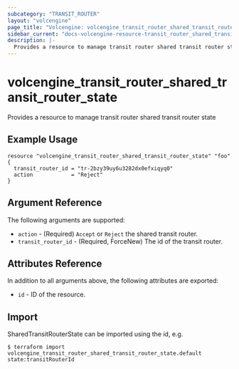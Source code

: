 ```yaml
---
subcategory: "TRANSIT_ROUTER"
layout: "volcengine"
page_title: "Volcengine: volcengine_transit_router_shared_transit_router_state"
sidebar_current: "docs-volcengine-resource-transit_router_shared_transit_router_state"
description: |-
  Provides a resource to manage transit router shared transit router state
---
```

# volcengine_transit_router_shared_transit_router_state
Provides a resource to manage transit router shared transit router state
## Example Usage
```hcl
resource "volcengine_transit_router_shared_transit_router_state" "foo" {
  transit_router_id = "tr-2bzy39uy6u3282dx0efxiqyq0"
  action            = "Reject"
}
```
## Argument Reference
The following arguments are supported:
* `action` - (Required) `Accept` or `Reject` the shared transit router.
* `transit_router_id` - (Required, ForceNew) The id of the transit router.

## Attributes Reference
In addition to all arguments above, the following attributes are exported:
* `id` - ID of the resource.



## Import
SharedTransitRouterState can be imported using the id, e.g.
```
$ terraform import volcengine_transit_router_shared_transit_router_state.default state:transitRouterId
```

